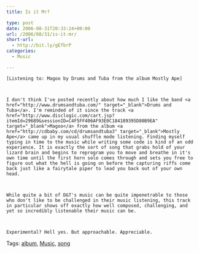 ```yaml
---
title: Is it Mr?

type: post
date: 2006-08-31T20:33:24+00:00
url: /2006/08/31/is-it-mr/
short-url:
  - http://bit.ly/gEfbrP
categories:
  - Music

---
```

<div class='microid-mailto+http:sha1:136c80425997875d3f596febff5e5e4c03cc050a'>
  
    [Listening to: Magoo by Drums and Tuba from the album Mostly Ape]
  
  
  
    I don't think I've posted recently about how much I like the band <a href="http://www.drumsandtuba.com/" target="_blank">Drums and Tuba</a>. I'm reminded of it since the track <a href="http://www.disclogic.com/cart.jsp?itemId=29689&sessionID=C4F5FF406AF93E0C184189395D80B9EA" target="_blank">Magoo</a> from the album <a href="http://cdbaby.com/cd/drumsandtuba3" target="_blank">Mostly Ape</a> came up in my usual shuffle mode listening. Finding myself typing in time to the music while writing some code is kind of an odd experience. It is exactly the sort of song that grabs hold of your lizard brain and begins to reprogram you to move and breathe in it's own time until the first horn solo comes through and sets you free to figure out what the hell is going on before the capturing riffs come back just like a fairytale piper to lead you back out of your own head.
  
  
  
    While quite a bit of D&T's music can be quite impenetrable to those who don't like to be challenged in their music listening, this track in particular shows off exactly how well composed, challenging, and yet so incredibly listenable their music can be.
  
  
  
    Experimental? Hell yes. But approachable. Appreciable.
  
</div>

<div class="st-post-tags">
  Tags: <a href="http://www.cavort.org/tag/album/" title="album" rel="tag">album</a>, <a href="http://www.cavort.org/tag/music/" title="Music" rel="tag">Music</a>, <a href="http://www.cavort.org/tag/song/" title="song" rel="tag">song</a><br />
</div>
